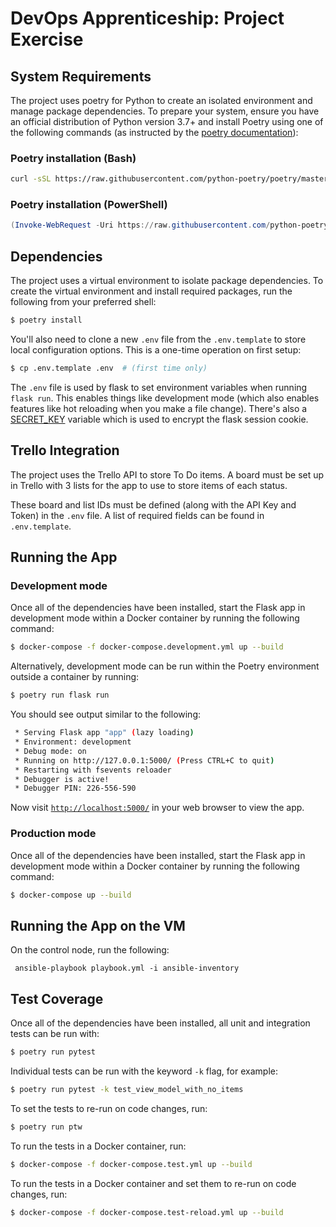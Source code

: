 # DevOps Apprenticeship: Project Exercise

## System Requirements

The project uses poetry for Python to create an isolated environment and manage package dependencies. To prepare your system, ensure you have an official distribution of Python version 3.7+ and install Poetry using one of the following commands (as instructed by the [poetry documentation](https://python-poetry.org/docs/#system-requirements)):

### Poetry installation (Bash)

```bash
curl -sSL https://raw.githubusercontent.com/python-poetry/poetry/master/install-poetry.py | python -
```

### Poetry installation (PowerShell)

```powershell
(Invoke-WebRequest -Uri https://raw.githubusercontent.com/python-poetry/poetry/master/install-poetry.py -UseBasicParsing).Content | python -
```

## Dependencies

The project uses a virtual environment to isolate package dependencies. To create the virtual environment and install required packages, run the following from your preferred shell:

```bash
$ poetry install
```

You'll also need to clone a new `.env` file from the `.env.template` to store local configuration options. This is a one-time operation on first setup:

```bash
$ cp .env.template .env  # (first time only)
```

The `.env` file is used by flask to set environment variables when running `flask run`. This enables things like development mode (which also enables features like hot reloading when you make a file change). There's also a [SECRET_KEY](https://flask.palletsprojects.com/en/1.1.x/config/#SECRET_KEY) variable which is used to encrypt the flask session cookie.

## Trello Integration

The project uses the Trello API to store To Do items. A board must be set up in Trello with 3 lists for the app to use to store items of each status.

These board and list IDs must be defined (along with the API Key and Token) in the `.env` file. A list of required fields can be found in `.env.template`.

## Running the App

### Development mode

Once all of the dependencies have been installed, start the Flask app in development mode within a Docker container by running the following command:

```bash
$ docker-compose -f docker-compose.development.yml up --build
```

Alternatively, development mode can be run within the Poetry environment outside a container by running:
```bash
$ poetry run flask run
```

You should see output similar to the following:
```bash
 * Serving Flask app "app" (lazy loading)
 * Environment: development
 * Debug mode: on
 * Running on http://127.0.0.1:5000/ (Press CTRL+C to quit)
 * Restarting with fsevents reloader
 * Debugger is active!
 * Debugger PIN: 226-556-590
```
Now visit [`http://localhost:5000/`](http://localhost:5000/) in your web browser to view the app.

### Production mode

Once all of the dependencies have been installed, start the Flask app in development mode within a Docker container by running the following command:

```bash
$ docker-compose up --build
```

## Running the App on the VM

On the control node, run the following:

```
 ansible-playbook playbook.yml -i ansible-inventory
```

## Test Coverage

Once all of the dependencies have been installed, all unit and integration tests can be run with:
```bash
$ poetry run pytest
```

Individual tests can be run with the keyword `-k` flag, for example:

```bash
$ poetry run pytest -k test_view_model_with_no_items
```

To set the tests to re-run on code changes, run:

```bash
$ poetry run ptw
```

To run the tests in a Docker container, run:

```bash
$ docker-compose -f docker-compose.test.yml up --build
```
 
 
To run the tests in a Docker container and set them to re-run on code changes, run:

```bash
$ docker-compose -f docker-compose.test-reload.yml up --build
```

